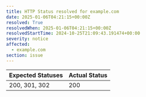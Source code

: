 ```yaml
---
title: HTTP Status resolved for example.com
date: 2025-01-06T04:21:15+00:00Z
resolved: True
resolvedWhen: 2025-01-06T04:21:15+00:00Z
resolvedStartTime: 2024-10-25T21:09:43.191474+00:00
severity: notice
affected:
  - example.com
section: issue
---
```


| Expected Statuses | Actual Status  |
|-------------------|----------------|
| 200, 301, 302 | 200 |
